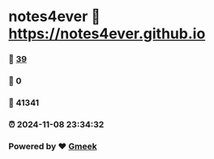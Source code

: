 # notes4ever :link: https://notes4ever.github.io 
### :page_facing_up: [39](https://notes4ever.github.io/tag.html) 
### :speech_balloon: 0 
### :hibiscus: 41341 
### :alarm_clock: 2024-11-08 23:34:32 
### Powered by :heart: [Gmeek](https://github.com/Meekdai/Gmeek)
